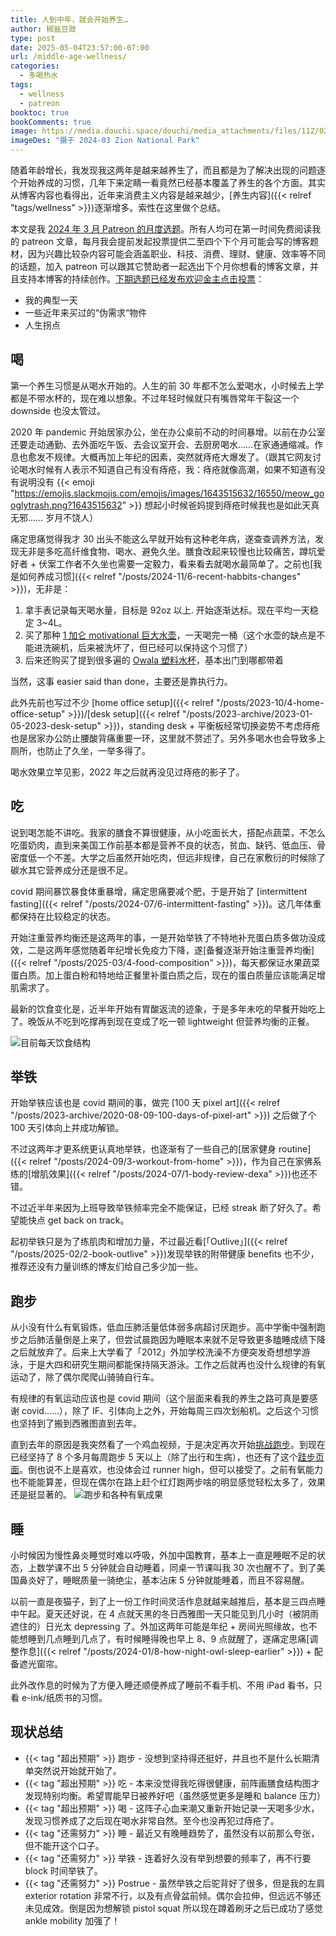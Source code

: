 ```yaml
---
title: 人到中年，就会开始养生…
author: 椒盐豆豉
type: post
date: 2025-05-04T23:57:00-07:00
url: /middle-age-wellness/
categories:
  - 多喝热水
tags:
  - wellness
  - patreon
booktoc: true
bookComments: true
image: https://media.douchi.space/douchi/media_attachments/files/112/028/982/344/699/821/original/1c414d6187bdeeb1.png
imageDes: "摄于 2024-03 Zion National Park"
---
```


随着年龄增长，我发现我这两年是越来越养生了，而且都是为了解决出现的问题逐个开始养成的习惯，几年下来定睛一看竟然已经基本覆盖了养生的各个方面。其实从博客内容也看得出，近年来消费主义内容是越来越少，[养生内容]({{< relref "tags/wellness" >}})逐渐增多。索性在这里做个总结。

<!--more-->
本文是我 [2024 年 3 月 Patreon 的月度选题](https://www.patreon.com/posts/2025-nian-3-yue-123590140)。所有人均可在第一时间免费阅读我的 patreon 文章，每月我会提前发起投票提供二至四个下个月可能会写的博客题材，因为兴趣比较杂内容可能会涵盖职业、科技、消费、理财、健康、效率等不同的话题，加入 patreon 可以跟其它赞助者一起选出下个月你想看的博客文章，并且支持本博客的持续创作。[下期选题已经发布欢迎金主点击投票](https://www.patreon.com/posts/128176558)：
- 我的典型一天
- 一些近年来买过的“伪需求“物件
- 人生拐点

## 喝
第一个养生习惯是从喝水开始的。人生的前 30 年都不怎么爱喝水，小时候去上学都是不带水杯的，现在难以想象。不过年轻时候就只有嘴唇常年干裂这一个 downside 也没太管过。

2020 年 pandemic 开始居家办公，坐在办公桌前不动的时间暴增。以前在办公室还要走动通勤、去外面吃午饭、去会议室开会、去厨房喝水……在家通通缩减。作息也愈发不规律。大概再加上年纪的因素，突然就痔疮大爆发了。（跟其它网友讨论喝水时候有人表示不知道自己有没有痔疮，我：痔疮就像高潮，如果不知道有没有说明没有 {{< emoji "https://emojis.slackmojis.com/emojis/images/1643515632/16550/meow_googlytrash.png?1643515632" >}} 想起小时候爸妈提到痔疮时候我也是如此天真无邪…… 岁月不饶人）

痛定思痛觉得我才 30 出头不能这么早就开始有这种老年病，遂查查调养方法，发现无非是多吃高纤维食物、喝水、避免久坐。膳食改起来较慢也比较痛苦，蹲坑爱好者 + 伏案工作者不久坐也需要一定毅力，看来看去就喝水最简单了。之前也[我是如何养成习惯]({{< relref "/posts/2024-11/6-recent-habbits-changes" >}})，无非是：
1. 拿手表记录每天喝水量，目标是 92oz 以上. 开始逐渐达标。现在平均一天稳定 3~4L。
2. 买了那种 [1 加仑 motivational 巨大水壶](https://amzn.to/4g0NxXj)，一天喝完一桶（这个水壶的缺点是不能进洗碗机，后来被洗坏了，但已经可以保持这个习惯了）
3. 后来还购买了提到很多遍的 [Owala 塑料水杯](https://amzn.to/477opdH)，基本出门到哪都带着

当然，这事 easier said than done，主要还是靠执行力。

此外先前也写过不少 [home office setup]({{< relref "/posts/2023-10/4-home-office-setup" >}})/[desk setup]({{< relref "/posts/2023-archive/2023-01-05-2023-desk-setup" >}})，standing desk + 平衡板经常切换姿势不考虑痔疮也是居家办公防止腰酸背痛重要一环，这里就不赘述了。另外多喝水也会导致多上厕所，也防止了久坐，一举多得了。

喝水效果立竿见影，2022 年之后就再没见过痔疮的影子了。

## 吃
说到喝怎能不讲吃。我家的膳食不算很健康，从小吃面长大，搭配点蔬菜，不怎么吃蛋奶肉，直到来美国工作前基本都是营养不良的状态，贫血、缺钙、低血压、骨密度低一个不差。大学之后虽然开始吃肉，但远非规律，自己在家敷衍的时候除了碳水其它营养成分还是很不足。

covid 期间暴饮暴食体重暴增，痛定思痛要减个肥，于是开始了 [intermittent fasting]({{< relref "/posts/2024-07/6-intermittent-fasting" >}})。这几年体重都保持在比较稳定的状态。

开始注重营养均衡还是这两年的事，一是开始举铁了不特地补充蛋白质多做功没成效，二是这两年感觉随着年纪增长免疫力下降，遂[备餐逐渐开始注重营养均衡]({{< relref "/posts/2025-03/4-food-composition" >}})，每天都保证水果蔬菜蛋白质。加上蛋白粉和特地给正餐里补蛋白质之后，现在的蛋白质量应该能满足增肌需求了。

最新的饮食变化是，近半年开始有胃酸返流的迹象，于是多年未吃的早餐开始吃上了。晚饭从不吃到吃撑再到现在变成了吃一顿 lightweight 但营养均衡的正餐。

![目前每天饮食结构](https://media.douchi.space/douchi/media_attachments/files/114/181/801/468/776/582/original/528858358fd2fd25.jpg)

## 举铁
开始举铁应该也是 covid 期间的事，做完 [100 天 pixel art]({{< relref "/posts/2023-archive/2020-08-09-100-days-of-pixel-art" >}}) 之后做了个 100 天引体向上并成功解锁。

不过这两年才更系统更认真地举铁，也逐渐有了一些自己的[居家健身 routine]({{< relref "/posts/2024-09/3-workout-from-home" >}})，作为自己在家佛系练的[增肌效果]({{< relref "/posts/2024-07/1-body-review-dexa" >}})也还不错。

不过近半年来因为上班导致举铁频率完全不能保证，已经 streak 断了好久了。希望能快点 get back on track。

起初举铁只是为了练肌肉和增加力量，不过最近看[「Outlive」]({{< relref "/posts/2025-02/2-book-outlive" >}})发现举铁的附带健康 benefits 也不少，推荐还没有力量训练的博友们给自己多少加一些。

## 跑步
从小没有什么有氧锻炼，低血压肺活量低体弱多病超讨厌跑步。高中学衡中强制跑步之后肺活量倒是上来了，但尝试晨跑因为睡眠本来就不足导致更多瞌睡成绩下降之后就放弃了。后来上大学看了「2012」外加学校洗澡不方便突发奇想想学游泳，于是大四和研究生期间都能保持隔天游泳。工作之后就再也没什么规律的有氧运动了，除了偶尔爬爬山骑骑自行车。

有规律的有氧运动应该也是 covid 期间（这个层面来看我的养生之路可真是要感谢 covid……），除了 IF、引体向上之外，开始每周三四次划船机。之后这个习惯也坚持到了搬到西雅图直到去年。

直到去年的原因是我突然看了一个鸡血视频，于是决定再次开始[挑战跑步](https://douchi.space/@mtfront/113019563536314364)。到现在已经坚持了 8 个多月每周跑步 5 天以上（除了出行和生病），也还有了这个[跬步页面](https://steps.douchi.space?utm_source=blog)。倒也说不上是喜欢，也没体会过 runner high，但可以接受了。之前有氧能力也不能能算差，但现在偶尔在路上赶个红灯跑两步啥的明显感觉轻松太多了，效果还是挺显著的。
![跑步和各种有氧成果](https://media.douchi.space/douchi/media_attachments/files/114/374/734/548/806/140/original/099eb79f8635b638.webp)

## 睡
小时候因为慢性鼻炎睡觉时难以呼吸，外加中国教育，基本上一直是睡眠不足的状态，上数学课不出 5 分钟就会自动睡着，同桌一节课叫我 30 次也醒不了。到了美国鼻炎好了，睡眠质量一骑绝尘，基本沾床 5 分钟就能睡着，而且不容易醒。

以前一直是夜猫子，到了上一份工作时间灵活作息就越来越推后，基本是三四点睡中午起。夏天还好说，在 4 点就天黑的冬日西雅图一天只能见到几小时（被阴雨遮住的）日光太 depressing 了。外加这两年可能是年纪 + 房间光照缘故，也不能想睡到几点睡到几点了，有时候睡得晚也早上 8、9 点就醒了，遂痛定思痛[调整作息]({{< relref "/posts/2024-01/8-how-night-owl-sleep-earlier" >}}) + 配备遮光窗帘。

此外改作息的时候为了方便入睡还顺便养成了睡前不看手机、不用 iPad 看书，只看 e-ink/纸质书的习惯。

## 现状总结
- {{< tag "超出预期" >}} 跑步 - 没想到坚持得还挺好，并且也不是什么长期清单突然说开始就开始了。
- {{< tag "超出预期" >}} 吃 - 本来没觉得我吃得很健康，前阵画膳食结构图才发现特别均衡。希望胃能早日被养好吧（虽然感觉更多是睡和 balance 压力）
- {{< tag "超出预期" >}} 喝 - 这阵子心血来潮又重新开始记录一天喝多少水，发现习惯养成了之后现在喝水非常自然。至今也没再犯过痔疮了。
- {{< tag "还需努力" >}} 睡 - 最近又有晚睡趋势了，虽然没有以前那么夸张，但不能开这个口子。
- {{< tag "还需努力" >}} 举铁 - 连着好久没有举到想要的频率了，再不行要 block 时间举铁了。
- {{< tag "还需努力" >}} Postrue - 虽然举铁之后驼背好了很多，但是我的左肩 exterior rotation 非常不行，以及有点骨盆前倾。偶尔会拉伸，但远远不够还未见成效。倒是因为想解锁 pistol squat 所以现在蹲着刷牙之后已成功了感觉 ankle mobility 加强了！
